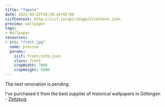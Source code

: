 ```yaml
---
title: "Tapete"
date: 2021-03-22T18:28:42+02:00
iiifContext: http://iiif.io/api/image/2/context.json
preview: wallpaper
tags:
- Wallpaper
resources:
- src: "front.jpg"
  name: preview
  params:
    iiif: front/info.json
    class: front
    cropWidth: 7000
    cropHeight: 5000
---
```

The next renovation is pending.

I've purchased it from the best supplier of historical wallpapers in Göttingen - [Zeitzeug](http://zeitzeug.de/).
